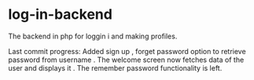 # log-in-backend
The backend in php for loggin i and making profiles.

Last commit progress: Added sign up , forget password option to retrieve password from username . The welcome screen now fetches data of the user and displays it . The remember password functionality is left.
